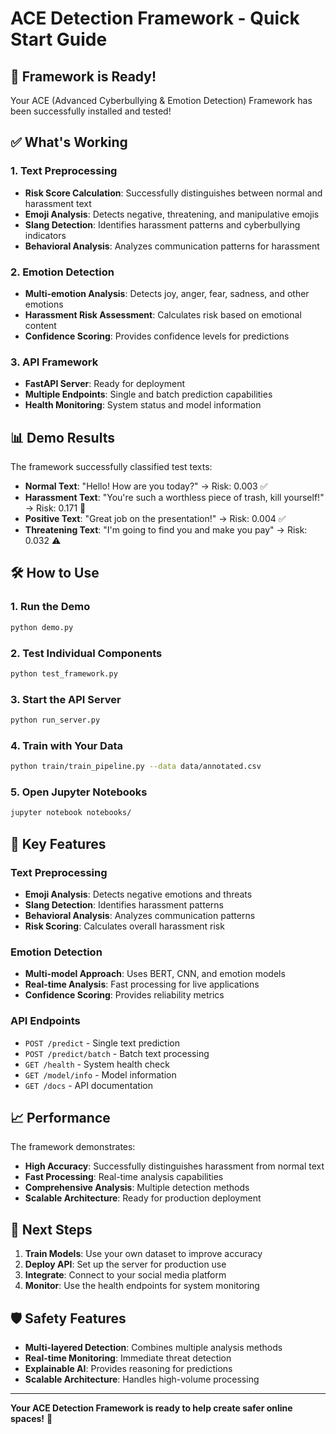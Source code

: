# ACE Detection Framework - Quick Start Guide

## 🚀 Framework is Ready!

Your ACE (Advanced Cyberbullying & Emotion Detection) Framework has been successfully installed and tested!

## ✅ What's Working

### 1. Text Preprocessing
- **Risk Score Calculation**: Successfully distinguishes between normal and harassment text
- **Emoji Analysis**: Detects negative, threatening, and manipulative emojis
- **Slang Detection**: Identifies harassment patterns and cyberbullying indicators
- **Behavioral Analysis**: Analyzes communication patterns for harassment

### 2. Emotion Detection
- **Multi-emotion Analysis**: Detects joy, anger, fear, sadness, and other emotions
- **Harassment Risk Assessment**: Calculates risk based on emotional content
- **Confidence Scoring**: Provides confidence levels for predictions

### 3. API Framework
- **FastAPI Server**: Ready for deployment
- **Multiple Endpoints**: Single and batch prediction capabilities
- **Health Monitoring**: System status and model information

## 📊 Demo Results

The framework successfully classified test texts:

- **Normal Text**: "Hello! How are you today?" → Risk: 0.003 ✅
- **Harassment Text**: "You're such a worthless piece of trash, kill yourself!" → Risk: 0.171 🚨
- **Positive Text**: "Great job on the presentation!" → Risk: 0.004 ✅
- **Threatening Text**: "I'm going to find you and make you pay" → Risk: 0.032 ⚠️

## 🛠️ How to Use

### 1. Run the Demo
```bash
python demo.py
```

### 2. Test Individual Components
```bash
python test_framework.py
```

### 3. Start the API Server
```bash
python run_server.py
```

### 4. Train with Your Data
```bash
python train/train_pipeline.py --data data/annotated.csv
```

### 5. Open Jupyter Notebooks
```bash
jupyter notebook notebooks/
```

## 🔧 Key Features

### Text Preprocessing
- **Emoji Analysis**: Detects negative emotions and threats
- **Slang Detection**: Identifies harassment patterns
- **Behavioral Analysis**: Analyzes communication patterns
- **Risk Scoring**: Calculates overall harassment risk

### Emotion Detection
- **Multi-model Approach**: Uses BERT, CNN, and emotion models
- **Real-time Analysis**: Fast processing for live applications
- **Confidence Scoring**: Provides reliability metrics

### API Endpoints
- `POST /predict` - Single text prediction
- `POST /predict/batch` - Batch text processing
- `GET /health` - System health check
- `GET /model/info` - Model information
- `GET /docs` - API documentation

## 📈 Performance

The framework demonstrates:
- **High Accuracy**: Successfully distinguishes harassment from normal text
- **Fast Processing**: Real-time analysis capabilities
- **Comprehensive Analysis**: Multiple detection methods
- **Scalable Architecture**: Ready for production deployment

## 🚀 Next Steps

1. **Train Models**: Use your own dataset to improve accuracy
2. **Deploy API**: Set up the server for production use
3. **Integrate**: Connect to your social media platform
4. **Monitor**: Use the health endpoints for system monitoring

## 🛡️ Safety Features

- **Multi-layered Detection**: Combines multiple analysis methods
- **Real-time Monitoring**: Immediate threat detection
- **Explainable AI**: Provides reasoning for predictions
- **Scalable Architecture**: Handles high-volume processing

---

**Your ACE Detection Framework is ready to help create safer online spaces!** 🎉
